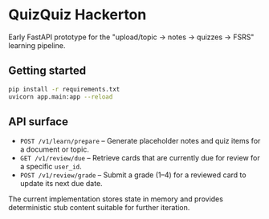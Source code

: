 # QuizQuiz Hackerton

Early FastAPI prototype for the "upload/topic → notes → quizzes → FSRS" learning pipeline.

## Getting started

```bash
pip install -r requirements.txt
uvicorn app.main:app --reload
```

## API surface

- `POST /v1/learn/prepare` – Generate placeholder notes and quiz items for a document or topic.
- `GET /v1/review/due` – Retrieve cards that are currently due for review for a specific `user_id`.
- `POST /v1/review/grade` – Submit a grade (1–4) for a reviewed card to update its next due date.

The current implementation stores state in memory and provides deterministic stub content suitable for further iteration.
